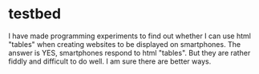 # testbed
I have made programming experiments to find out whether I can use html "tables" when creating websites to be displayed on smartphones.
The answer is YES, smartphones respond to html "tables".
But they are rather fiddly and difficult to do well.  I am sure there are better ways.
